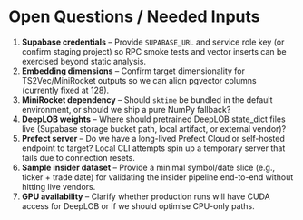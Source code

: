 # Open Questions / Needed Inputs

1. **Supabase credentials** – Provide `SUPABASE_URL` and service role key (or confirm staging project) so RPC smoke tests and vector inserts can be exercised beyond static analysis.
2. **Embedding dimensions** – Confirm target dimensionality for TS2Vec/MiniRocket outputs so we can align pgvector columns (currently fixed at 128).
3. **MiniRocket dependency** – Should `sktime` be bundled in the default environment, or should we ship a pure NumPy fallback?
4. **DeepLOB weights** – Where should pretrained DeepLOB state_dict files live (Supabase storage bucket path, local artifact, or external vendor)?
5. **Prefect server** – Do we have a long-lived Prefect Cloud or self-hosted endpoint to target? Local CLI attempts spin up a temporary server that fails due to connection resets.
6. **Sample insider dataset** – Provide a minimal symbol/date slice (e.g., ticker + trade date) for validating the insider pipeline end-to-end without hitting live vendors.
7. **GPU availability** – Clarify whether production runs will have CUDA access for DeepLOB or if we should optimise CPU-only paths.

